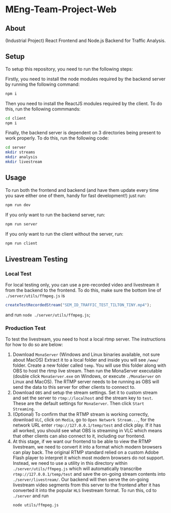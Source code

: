# MEng-Team-Project-Web

## About

(Industrial Project) React Frontend and Node.js Backend for Traffic Analysis.

## Setup

To setup this repository, you need to run the following steps:

Firstly, you need to install the node modules required by the backend
server by running the following command:

```bash
npm i
```

Then you need to install the ReactJS modules required by the client. To do this,
run the following commmands:

```bash
cd client
npm i
```

Finally, the backend server is dependent on 3 directories being present to
work properly. To do this, run the following code:

```bash
cd server
mkdir streams
mkdir analysis
mkdir livestream
```

## Usage

To run both the frontend and backend (and have them update every time
you save either one of them, handy for fast development!) just run:

```bash
npm run dev
```

If you only want to run the backend server, run:

```bash
npm run server
```

If you only want to run the client without the server, run:

```bash
npm run client
```

## Livestream Testing

### Local Test

For local testing only, you can use a pre-recorded video and livestream it
from the backend to the frontend. To do this, make sure the bottom
line of `./server/utils/ffmpeg.js` is
```js
createTestRecordedStream("SEM_ID_TRAFFIC_TEST_TILTON_TINY.mp4");
```
and run `node ./server/utils/ffmpeg.js`;

### Production Test

To test the livestream, you need to host a local rtmp server. The instructions
for how to do so are below:

1. Download `MonaServer` (Windows and Linux binaries available, not sure about MacOS)
   Extract it to a local folder and inside you will see `/www/` folder. Create a new
   folder called `temp`. You will use this folder along with OBS to host the rtmp
   live stream. Then run the MonaServer executable (double click `MonaServer.exe` on
   Windows, or execute `./MonaServer` on Linux and MacOS). The RTMP server needs to
   be running as OBS will send the data to this server for other clients to connect
   to.
2. Download `OBS` and setup the stream settings. Set it to custom stream and set the
   server to `rtmp://localhost` and the stream key to `test`. These are the default
   settings for `MonaServer`. Then click `Start Streaming`.
3. (Optional) To confirm that the RTMP stream is working correctly, download `VLC`,
   click on `Media`, go to `Open Network Stream...`, for the network URL enter
   `rtmp://127.0.0.1/temp/test` and click play. If it has all worked, you should see
   what OBS is streaming in VLC which means that other clients can also connect to it,
   including our frontend.
4. At this stage, if we want our frontend to be able to view the RTMP livestream,
   we need to convert it into a format which modern browsers can play back. The
   original RTMP standard relied on a custom Adobe Flash player to interpret it
   which most modern browsers do not support. Instead, we need to use a utility
   in this directory within `./server/utils/ffmpeg.js` which will automatically
   transcribe `rtmp://127.0.0.1/temp/test` and save the on-going stream contents
   into `./server/livestream/`. Our backend will then serve the on-going livestream
   video segments from this server to the frontend after it has converted it into
   the popular `HLS` livestream format. To run this, cd to `./server` and run
   ```bash
   node utils/ffmpeg.js
   ```